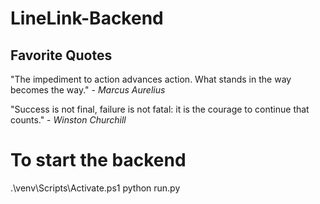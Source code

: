 # LineLink-Backend

## Favorite Quotes

"The impediment to action advances action. What stands in the way becomes the way." - _Marcus Aurelius_

"Success is not final, failure is not fatal: it is the courage to continue that counts." - _Winston Churchill_

# To start the backend

.\venv\Scripts\Activate.ps1
python run.py
